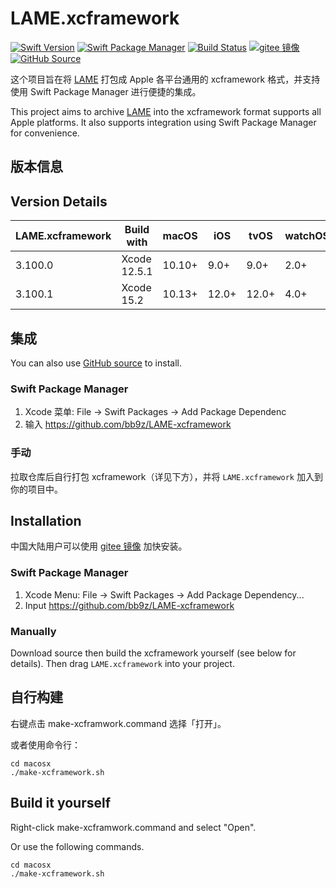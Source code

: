 # LAME.xcframework

[![Swift Version](https://img.shields.io/badge/Swift-5.3+-F05138.svg?style=flat-square)](https://swift.org)
[![Swift Package Manager](https://img.shields.io/badge/spm-compatible-F05138.svg?style=flat-square)](https://swift.org/package-manager)
[![Build Status](https://img.shields.io/github/actions/workflow/status/bb9z/LAME-xcframework/ci.yml?branch=main&style=flat-square&colorA=555555&colorB=F05138)](https://github.com/bb9z/LAME-xcframework/actions)
[![gitee 镜像](https://img.shields.io/badge/%E9%95%9C%E5%83%8F-gitee-C61E22.svg?style=flat-square)](https://gitee.com/bb9z/LAME-xcframework)
[![GitHub Source](https://img.shields.io/badge/Source-GitHub-24292F.svg?style=flat-square)](https://github.com/bb9z/LAME-xcframework)

这个项目旨在将 [LAME](https://lame.sourceforge.io) 打包成 Apple 各平台通用的 xcframework 格式，并支持使用 Swift Package Manager 进行便捷的集成。

This project aims to archive [LAME](https://lame.sourceforge.io) into the xcframework format supports all Apple platforms. It also supports integration using Swift Package Manager for convenience.

## 版本信息

## Version Details

LAME.xcframework | Build with   | macOS  | iOS   | tvOS  | watchOS | visionOS
-----------------|--------------|--------|-------|-------|---------|---------
3.100.0          | Xcode 12.5.1 | 10.10+ |  9.0+ |  9.0+ | 2.0+    | NA
3.100.1          | Xcode 15.2   | 10.13+ | 12.0+ | 12.0+ | 4.0+    | 1.0+

## 集成

You can also use [GitHub source](https://github.com/bb9z/LAME-xcframework) to install.

### Swift Package Manager

1. Xcode 菜单: File -> Swift Packages -> Add Package Dependenc
2. 输入 https://github.com/bb9z/LAME-xcframework

### 手动

拉取仓库后自行打包 xcframework（详见下方），并将 `LAME.xcframework` 加入到你的项目中。

## Installation

中国大陆用户可以使用 [gitee 镜像](https://gitee.com/bb9z/LAME-xcframework) 加快安装。

### Swift Package Manager

1. Xcode Menu: File -> Swift Packages -> Add Package Dependency...
2. Input https://github.com/bb9z/LAME-xcframework

### Manually

Download source then build the xcframework yourself (see below for details). Then drag `LAME.xcframework` into your project.

## 自行构建

右键点击 make-xcframwork.command 选择「打开」。

或者使用命令行：

```shell
cd macosx
./make-xcframework.sh
```

## Build it yourself

Right-click make-xcframwork.command and select "Open".

Or use the following commands.

```shell
cd macosx
./make-xcframework.sh
```
